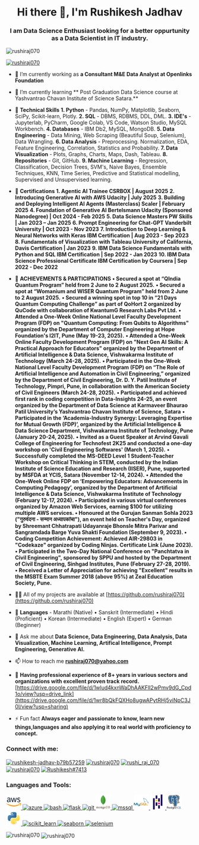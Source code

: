 <h1 align="center">Hi there 👋, I'm Rushikesh Jadhav</h1>
<h3 align="center">I am Data Science Enthusiast looking for a better oppurtunity as a Data Scientist in IT industry.</h3>

<p align="left"> <img src="https://komarev.com/ghpvc/?username=rushiraj070&label=Profile%20views&color=0e75b6&style=flat" alt="rushiraj070" /> </p>

<p align="left"> <a href="https://github.com/ryo-ma/github-profile-trophy"><img src="https://github-profile-trophy.vercel.app/?username=rushiraj070" alt="rushiraj070" /></a> </p>

- 🔭 I’m currently working as **a Consultant M&E Data Analyst at Openlinks Foundation**

- 🌱 I’m currently learning ** Post Graduation Data Science course at Yashvantrao Chavan Institute of Science Satara.**

- 👯 **Technical Skills**
     **1. Python** - Pandas, NumPy, Matplotlib, Seaborn, SciPy, Scikit-learn, Plotly.
     **2. SQL** - DBMS, RDBMS, DDL, DML.
     **3. IDE's** - Jupyterlab, PyCharm, Google Colab, VS Code, Watson Studio, MySQL Workbench.
     **4. Databases** - IBM Db2, MySQL, MongoDB.
     **5.  Data Engineering** - Data Mining, Web Scraping (Beautiful Soup, Selenium), Data Wrangling.
     **6. Data Analysis** - Preprocessing. Normalization, EDA, Feature Engineering, Correlation, Statistics and Probability.
     **7. Data Visualization** - Plots, Graphs, Charts, Maps, Dash, Tableau.
     **8. Repositories** - Git, GitHub.
     **9. Machine Learning** - Regression, Classification, Decision Trees, SVM's, Naive Bayes, Ensemble Techniques, KNN, Time Series, Predictive and Statistical 
                               modelling, Supervised and Unsupervised learning.

- 🤝 **Certifications**
        **1.	Agentic AI Trainee CSRBOX | August 2025**
        **2.	Introducing Generative AI with AWS Udacity | July 2025**
        **3.	Building and Deploying Intelligent AI Agents (Masterclass) Scaler | February 2025**
        **4.	Foundation of Generative AI Bertelsmann Udacity (Sponsored Nanodegree) | Oct 2024 - Feb 2025**
        **5.	Data Science Masters PW Skills | Jan 2023 – Jan 2025**
        **6.	Prompt Engineering for Chat-GPT Vanderbilt University | Oct 2023 - Nov 2023**
        **7.	Introduction to Deep Learning & Neural Networks with Keras IBM Certification | Aug 2023 - Sep 2023**
        **8.	Fundamentals of Visualization with Tableau University of California, Davis Certification | Jan 2023**
        **9.	IBM Data Science Fundamentals with Python and SQL IBM Certification | Sep 2022 - Jan 2023**
        **10.	IBM Data Science Professional Certificate IBM Certification by Coursera | Sep 2022 - Dec 2022**

- 🤝 **ACHIEVEMENTS & PARTICIPATIONS**
**•	Secured a spot at “QIndia Quantum Program” held from 2 June to 2 August 2025.**
**•	Secured a spot at “Womanium and WISER Quantum Program” held from 2 June to 2 August 2025.**
**•	Secured a winning spot in top 10 in “21 Days Quantum Computing Challenge” as part of QoHort 2 organized by QuCode with collaboration of KwantumG Research Labs Pvt Ltd.**
**•	Attended a One-Week Online National Level Faculty Development Program (FDP) on "Quantum Computing: From Qubits to Algorithms" organized by the Department of Computer Engineering at Hope Foundation's I2IT, Pune (May 19-23, 2025).**
**•	Attended a One-Week Online Faculty Development Program (FDP) on "Next Gen AI Skills: A Practical Approach for Educators" organized by the Department of Artificial Intelligence & Data Science, Vishwakarma Institute of Technology (March 24-28, 2025).**
**•	Participated in the One-Week National Level Faculty Development Program (FDP) on “The Role of Artificial Intelligence and Automation in Civil Engineering,” organized by the Department of Civil Engineering, Dr. D. Y. Patil Institute of Technology, Pimpri, Pune, in collaboration with the American Society of Civil Engineers (March 24-28, 2025).**
**•	Participated and achieved first rank in coding competition in Data-Insights 24-25, an event organized by the Department of Data Science at Karmaveer Bhaurao Patil University’s Yashvantrao Chavan Institute of Science, Satara**
**•	Participated in the ‘Academia-Industry Synergy: Leveraging Expertise for Mutual Growth (FDP)’, organized by the Artificial Intelligence & Data Science Department, Vishwakarma Institute of Technology, Pune (January 20-24, 2025).**
**•	Invited as a Guest Speaker at Arvind Gavali College of Engineering for Technofest 2K25 and conducted a one-day workshop on 'Civil Engineering Softwares' (March 1, 2025).**
**•	Successfully completed the MS-DEED Level 1 Student-Teacher Workshop on Critical Thinking in STEM, conducted by the Indian Institute of Science Education and Research (IISER), Pune, supported by MSFDA at YCIS, Satara (November 12-14, 2024).**
**•	Attended the One-Week Online FDP on ‘Empowering Educators: Advancements in Computing Pedagogy’, organized by the Department of Artificial Intelligence & Data Science, Vishwakarma Institute of Technology (February 12-17, 2024).
•	Participated in various virtual conferences organized by Amazon Web Services, earning $100 for utilizing multiple AWS services.
•	Honoured at the Gurujan Sanman Sohla 2023 ("गुरुवंदना - सन्मान अध्यापकांचा"), an event held on Teacher's Day, organized by Shreemant Chhatrapati Udayanraje Bhonsle Mitra Parivar and Sangramdada Barge Yuva Shakti Foundation (September 9, 2023).
•	Coding Competition Achievement: Achieved AIR-29803 in "Codekaze" organized by Coding Ninjas. Certificate Link (June 2023).
•	Participated in the Two-Day National Conference on "Panchtatva in Civil Engineering", sponsored by SPPU and hosted by the Department of Civil Engineering, Sinhgad Institutes, Pune (February 27-28, 2019).
•	Received a Letter of Appreciation for achieving "Excellent" results in the MSBTE Exam Summer 2018 (above 95%) at Zeal Education Society, Pune.**

- 👨‍💻 All of my projects are available at [https://github.com/rushiraj070](https://github.com/rushiraj070)

- 📝 **Languages** - Marathi (Native) • Sanskrit (Intermediate) • Hindi (Proficient) • Korean (Intermediate) • English (Expert) • German (Beginner)

- 💬 Ask me about **Data Science, Data Engineering, Data Analysis, Data Visualization, Machine Learning, Artifical Intelligence, Prompt Engineering, Generative AI.**

- 📫 How to reach me **rushiraj070@yahoo.com**

- 🔭 **Having professional experience of 8+ years in various sectors and organizations with excellent proven track record.**[https://drive.google.com/file/d/1wlud4kxnWaDhAAKFlI2wPmv9dG_Cpd1o/view?usp=drive_link](https://drive.google.com/file/d/1wr8bQkFQXHo8ugwAPytRHj5viNpC3J0l/view?usp=sharing)

- ⚡ Fun fact **Always eager and passionate to know, learn new things,languages and also applying it to real world with proficiency to concept.**

<h3 align="left">Connect with me:</h3>
<p align="left">
<a href="https://linkedin.com/in/rushikesh-jadhav-b79b57259" target="blank"><img align="center" src="https://raw.githubusercontent.com/rahuldkjain/github-profile-readme-generator/master/src/images/icons/Social/linked-in-alt.svg" alt="rushikesh-jadhav-b79b57259" height="30" width="40" /></a>
<a href="https://kaggle.com/rushiraj070" target="blank"><img align="center" src="https://raw.githubusercontent.com/rahuldkjain/github-profile-readme-generator/master/src/images/icons/Social/kaggle.svg" alt="rushiraj070" height="30" width="40" /></a>
<a href="https://instagram.com/rushi_raj_070" target="blank"><img align="center" src="https://raw.githubusercontent.com/rahuldkjain/github-profile-readme-generator/master/src/images/icons/Social/instagram.svg" alt="rushi_raj_070" height="30" width="40" /></a>
<a href="https://www.leetcode.com/rushiraj070" target="blank"><img align="center" src="https://raw.githubusercontent.com/rahuldkjain/github-profile-readme-generator/master/src/images/icons/Social/leet-code.svg" alt="rushiraj070" height="30" width="40" /></a>
<a href="https://discord.gg/Rushikesh#7413" target="blank"><img align="center" src="https://raw.githubusercontent.com/rahuldkjain/github-profile-readme-generator/master/src/images/icons/Social/discord.svg" alt="Rushikesh#7413" height="30" width="40" /></a>
</p>

<h3 align="left">Languages and Tools:</h3>
<p align="left"> <a href="https://aws.amazon.com" target="_blank" rel="noreferrer"> <img src="https://raw.githubusercontent.com/devicons/devicon/master/icons/amazonwebservices/amazonwebservices-original-wordmark.svg" alt="aws" width="40" height="40"/> </a> <a href="https://azure.microsoft.com/en-in/" target="_blank" rel="noreferrer"> <img src="https://www.vectorlogo.zone/logos/microsoft_azure/microsoft_azure-icon.svg" alt="azure" width="40" height="40"/> </a> <a href="https://www.gnu.org/software/bash/" target="_blank" rel="noreferrer"> <img src="https://www.vectorlogo.zone/logos/gnu_bash/gnu_bash-icon.svg" alt="bash" width="40" height="40"/> </a> <a href="https://flask.palletsprojects.com/" target="_blank" rel="noreferrer"> <img src="https://www.vectorlogo.zone/logos/pocoo_flask/pocoo_flask-icon.svg" alt="flask" width="40" height="40"/> </a> <a href="https://git-scm.com/" target="_blank" rel="noreferrer"> <img src="https://www.vectorlogo.zone/logos/git-scm/git-scm-icon.svg" alt="git" width="40" height="40"/> </a> <a href="https://www.mongodb.com/" target="_blank" rel="noreferrer"> <img src="https://raw.githubusercontent.com/devicons/devicon/master/icons/mongodb/mongodb-original-wordmark.svg" alt="mongodb" width="40" height="40"/> </a> <a href="https://www.microsoft.com/en-us/sql-server" target="_blank" rel="noreferrer"> <img src="https://www.svgrepo.com/show/303229/microsoft-sql-server-logo.svg" alt="mssql" width="40" height="40"/> </a> <a href="https://www.mysql.com/" target="_blank" rel="noreferrer"> <img src="https://raw.githubusercontent.com/devicons/devicon/master/icons/mysql/mysql-original-wordmark.svg" alt="mysql" width="40" height="40"/> </a> <a href="https://pandas.pydata.org/" target="_blank" rel="noreferrer"> <img src="https://raw.githubusercontent.com/devicons/devicon/2ae2a900d2f041da66e950e4d48052658d850630/icons/pandas/pandas-original.svg" alt="pandas" width="40" height="40"/> </a> <a href="https://www.postgresql.org" target="_blank" rel="noreferrer"> <img src="https://raw.githubusercontent.com/devicons/devicon/master/icons/postgresql/postgresql-original-wordmark.svg" alt="postgresql" width="40" height="40"/> </a> <a href="https://www.python.org" target="_blank" rel="noreferrer"> <img src="https://raw.githubusercontent.com/devicons/devicon/master/icons/python/python-original.svg" alt="python" width="40" height="40"/> </a> <a href="https://scikit-learn.org/" target="_blank" rel="noreferrer"> <img src="https://upload.wikimedia.org/wikipedia/commons/0/05/Scikit_learn_logo_small.svg" alt="scikit_learn" width="40" height="40"/> </a> <a href="https://seaborn.pydata.org/" target="_blank" rel="noreferrer"> <img src="https://seaborn.pydata.org/_images/logo-mark-lightbg.svg" alt="seaborn" width="40" height="40"/> </a> <a href="https://www.selenium.dev" target="_blank" rel="noreferrer"> <img src="https://raw.githubusercontent.com/detain/svg-logos/780f25886640cef088af994181646db2f6b1a3f8/svg/selenium-logo.svg" alt="selenium" width="40" height="40"/> </a> </p>

<p><img align="left" src="https://github-readme-stats.vercel.app/api/top-langs?username=rushiraj070&show_icons=true&locale=en&layout=compact" alt="rushiraj070" /></p>

<p>&nbsp;<img align="center" src="https://github-readme-stats.vercel.app/api?username=rushiraj070&show_icons=true&locale=en" alt="rushiraj070" /></p>
